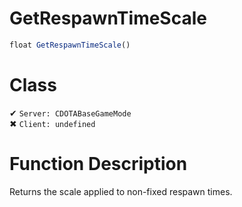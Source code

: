 # GetRespawnTimeScale
```js
float GetRespawnTimeScale()
```
# Class
✔ `Server: CDOTABaseGameMode`  
✖ `Client: undefined`  

# Function Description
Returns the scale applied to non-fixed respawn times.
